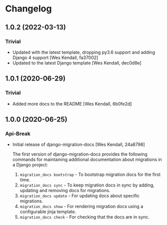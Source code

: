 # Changelog
## 1.0.2 (2022-03-13)
### Trivial
  - Updated with the latest template, dropping py3.6 support and adding Django 4 support [Wes Kendall, fa37002]
  - Updated to the latest Django template [Wes Kendall, dec0d8e]

## 1.0.1 (2020-06-29)
### Trivial
  - Added more docs to the README [Wes Kendall, 6b0fe2d]

## 1.0.0 (2020-06-25)
### Api-Break
  - Initial release of django-migration-docs [Wes Kendall, 24a8798]

    The first version of django-migration-docs provides the following
    commands for maintaining additional documentation about migrations
    in a Django project:
    1. ``migration_docs bootstrap`` - To bootstrap migration docs for the first time.
    2. ``migration_docs sync`` - To keep migration docs in sync by adding, updating
       and removing docs for migrations.
    3. ``migration_docs update`` - For updating docs about specific migrations.
    4. ``migration_docs show`` - For rendering migration docs using a configurable
       jinja template.
    5. ``migration_docs check`` - For checking that the docs are in sync.

